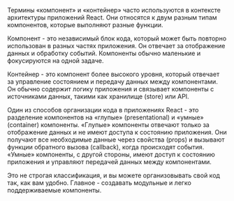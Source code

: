 Термины «компонент» и «контейнер» часто используются в контексте архитектуры приложений React. Они относятся к двум разным типам компонентов, которые выполняют разные функции.

Компонент - это независимый блок кода, который может быть повторно использован в разных частях приложения. Он отвечает за отображение данных и обработку событий. Компоненты обычно маленькие и фокусируются на одной задаче.

Контейнер - это компонент более высокого уровня, который отвечает за управление состоянием и передачу данных между компонентами. Он обычно содержит логику приложения и связывает компоненты с источниками данных, такими как хранилище (store) или API.

Один из способов организации кода в приложениях React - это разделение компонентов на «глупые» (presentational) и «умные» (container) компоненты. «Глупые» компоненты отвечают только за отображение данных и не имеют доступа к состоянию приложения. Они получают все необходимые данные через свойства (props) и вызывают функции обратного вызова (callback), когда происходят события. «Умные» компоненты, с другой стороны, имеют доступ к состоянию приложения и управляют передачей данных между компонентами.

Это не строгая классификация, и вы можете организовывать свой код так, как вам удобно. Главное - создавать модульные и легко поддерживаемые компоненты.


